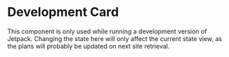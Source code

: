 Development Card
=========

This component is only used while running a development version of Jetpack.  Changing the state here will only
affect the current state view, as the plans will probably be updated on next site retrieval.
